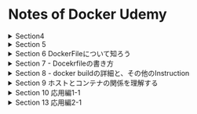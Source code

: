 # Notes of Docker Udemy

<details>

<summary>Section4</summary>

## 環境変数
```bash
export AGE=20
echo $AGE
```

## hello world projectをpullする
```bash
docker pull hello-world
```

## docker imagesを表示
```bash
docker images
```

## containerをimageから作成する
```bash
docker run hello-world
```

## docker containersを表示
```bash
docker ps
docker ps -a
```

## restart docker container
```bash
docker restart <CONTAINER_ID>
```

## restart docker container then start bash
```bash
docker exec -it <CONTAINER_ID> bash
```

## Containerから出る
```bash
exit
docker dettach
```

## Containerを再度起動する
- exit
```bash
 docker restart <CONTAINER_ID>
 docker exec -it <CONTAINER_ID> bash
```
- detach
```bash
docker attach <CONTAINER_ID>
```

## 更新内容をDocker imageにする
```bash
docker commit <CONTAINER_ID> <NEW_IMAGE_NAME>
docker commit <CONTAINER_ID> ubuntu:updated
```

## Docker imageを別名で保存
```bash
docker tag <SOURCE> <TARGET>
docker tag ubuntu:updated <DOCKER_HUB_USER_NAME>/my-first-repo
```

## Docker Hubに imageをpushする
```bash
docker push <REPOSITORY_NAME>
```

## dockerのimageを削除する
```bash
docker rmi <DOCKER_HUB_USER_NAME>/my-first-repo
```

## pullしたimageからcontainerを起動する
```bash
docker run -it <DOCKER_HUB_USER_NAME>/my-first-repo bash
```

</details>

<details>
<summary> Section 5 </summary>

## docker runはdocker create + docker start

## `docker start`ではdefaultの実行結果を見ることができない
実行結果をみるには
```bash
docker start <CONTAINER_ID> -a
```
defaultのcommandは`docker ps -a`の`COMMAND`

## docker run -it
> -i : インプット可能
>
> -t : 表示が綺麗になる

## containerを削除する
```bash
docker rm <CONTAINER_ID>
docker rm <NAME>
```

## containerをstopする
```bash
docker stop <CONTAINER_ID>
docker stop <NAME>
```

## 止まっているcontainerを全削除
```bash
docker system prune
```

## コンテナ名を指名してrunする
```bash
docker run --name <NAME> <IMAGE>
```

## container 起動後にdetachする(backgroundで動かす)
```bash
docker run -d <IMAGE>
docker run -it -d ubuntu bash
```

## containerをexit後に削除する(一回きりのcontainer)
```bash
docker run --rm <IMAGE>
docker run --rm hello-world
```

</details>

<details>

<summary> Section 6 DockerFileについて知ろう</summary>

## Dockerfileとは
- Docker imageの設計図でDockerfileからDocker imageを作る
- Dockerfileというファイル名のテキストファイル
- INSTRUCTION argumentsの形で記載していく

```Dockerfile
FROM ubuntu:latest
# testファイルを作成
RUN touch test
```

## DockerfileからDocker imageを作成する
```bash
docker build <DIRECTORY>
docker build .

docker build -t <NAME> <DIRECTORY>
docker build -t new-ubuntu:latest .
```

- danglingを表示する
```bash
docker images -f dangling=true
```

</details>

<details>

<summary> Section 7 - Docekrfileの書き方 </summary>

## FROM
Dockerfileは`FROM`から書き始める
`FROM`はほとんどの場合OSを指定

## RUN
- Linuxコマンドを実行
- RUNを使うことで好きにカスタマイズ
- RUN毎にLayerが作られる

## Layer数を最小限にするために
- Docker imageのLayer数は最小限にする
- Layerを作るのは`RUN`, `COPY`, `ADD`
- コマンドを&&でつなげる
- \ で改行する

```Dockerfile
FROM ubuntu:latest
RUN apt-get update && apt-get install \
xxx \
xyz \
yyy \
zzz
```

## cacheの使用
- cacheはLayerごとに保存される
- cacheを使用してDockerfileを作成して最終的に&&でつなげる

```Dockerfile
FROM ubuntu:latest
RUN apt-get update
RUN apt-get install -y \
curl \
nginx
RUN apt-get install -y cvs
```

最終的
```Dockerfile
FROM ubuntu:latest
RUN apt-get update && apt-get install -y \
curl \
cvs \
nginx
```

## CMD
- containerのdefaultのcommandを指定
```Dockerfile
CMD["executable", "parames1", "parames2"]
```
- 原則Dockerfileの最後に記述
- CMDは1つのみ

ubuntuの`/bin/bash`はDockerfileのCMDで定義されている
```Dockerfile
CMD ["bash"]
```

## RUNとCMDの違い
- RUNはLayerを作る,CMDは作らない
- 保存したい内容: `RUN`
- `docker run`で起動するときに実行したい場合: `CMD`
</details>

<details>
<summary> Section 8 - docker buildの詳細と、その他のInstruction</summary>

## Docker deamonとは
- docker deamonがある場所を`DOCKER_HOST`と呼びclientから命令を出す
- docker objectsを管理するもの
> docker objects
> - network
> - container
> - image
> - data volumes

## COPY
hostからcontainerにcopyする
```Dockerfile
COPY <src> <dest>

FROM ubuntu:latest
RUN mkdir /new_dir
COPY something /new_dir/
```

## COPY vs ADD
- 単純にfileやfolderをcopyする場合は`COPY`
- tarの圧縮ファイルをコピーして解凍したいときは`ADD`

```bash
tar -cvf compressed.tar sample_folder
```

## Dockerfileがbuild contextにない場合
```bash
docker build -f <docker_file_name> <build_context>
```
`Dockerfile.dev`

`Dockerfile.test`

```bash
docker build -f ../Dockerfile.dev .
```

## CMD vs ENTRYPOINT
- ENTRYPOINTでもdefaultのcommandを指定することができる
> - ENTRYPOINTは,run時に上書きできない
> - ENTRYPOINTがある場合はCMDは["param1", "param2"]の形を取る
>
>	 つまりCMDはENTRYPOINTの引数となる
> - run時に上書きできるのはCMDの部分のみ
> - containerをcommandのようにして使いたい時に使う

```Dockerfile
FROM ubuntu:latest
RUN touch test
CMD ["ls","--help"]
```

```Dockerfile
FROM ubuntu:latest
RUN touch test
ENTRYPOINT ["ls"]
CMD ["--help"]
```

## ENV :環境変数を設定する

```Dockerfile
ENV <key> <value>
ENV <key>=<value> ...
```

```Dockerfile
FROM ubuntu:latest
ENV key1 this_is_value1
ENV key2=this_is_value2
ENV key3="H e l l o , W o r l d !" key4=j\ o\ h\ n
ENV key5 v a l u e
```

全ての環境変数を表示する
```bash
env
```

## WORKDIR
Docker instructionの実行directoryを変更する

- Docker instructionはrootで実行される

```Dockerfile
FROM ubuntu:latest
RUN mkdir sample_folder
RUN cd sample_folder
RUN touch sample_file
```
sample_fileはroot下に作られる

```Dockerfile
FROM ubuntu:latest
# RUN mkdir sample_folder
WORKDIR /sample_folder
RUN touch sample_file
```
sample_fileはsample_folder下に作られる
runした際にsample_folderに移動されている

</details>

<details>

<summary> Section 9 ホストとコンテナの関係を理解する </summary>

## -vオプションでファイルシステムを共有する

> -v < host >:< container >

```bash
docker run -it -v ~/Documents/docker_projects/mounted_folder:/new_dir <image> bash

docker_projects % docker run -it -v ~/Documents/docker_projects/mounted_folder:/new_dir 0fd6b702080e1f5fdd222e bash
```

mountされたhostのファイルはhost内にある。container内には無い。
-vで指定するfolderがcontainer無いにない場合、自動的に作られる

## -uオプションでホストとコンテナのアクセス権限を共有する

> -u <user_id>:<group_id>

```bash
docker run -it -u $(id -u):$(id -g) -v ~/Documents/docker_projects/mounted_folder:/created_in_run <image> bash
```

- User IDを表示
```bash
id -u
```

- Group IDを表示
```bash
id -g
```

## -pオプションでホストとコンテナのポートを繋げる

> -p <host_port>:<container_port>

```bash
docker run -it -p 8888:8888 --rm jupyter/datascience-notebook bash
```
browserからlocalhost:8888

```bash
docker run -it -p 1234:8888 --rm jupyter/datascience-notebook bash
```
browserからlocalhost:1234

## containerで使えるコンピュータリソースの上限を設定する
> --cpus <# of CPUs> : コンテナがアクセスできる上限のCPUを設定
>
> --memory < byte > : コンテナがアクセスできる上限のメモリを設定

macでCPU,メモリの確認
```bash
sysctl -n hw.physicalcpu_max #物理コア数 
sysctl -n hw.logicalcpu_max #論理コア数
sysctl hw.memsize #メモリ(byte)
```

```bash
docker inspect <container_id>
docker inspect <container_id> | grep -i cpu
docker inspect <container_id> | grep -i memory
```

</details>

<details>
<summary> Section 10 応用編1-1 </summary>

## Dockerでデータサイエンスの解析環境を構築する
1. build contextは`dsenv_build` folder
2. containerはubuntuでAnacondaとJupyter labをインストールする
3. Hostのbuild context内のcodeをcontainerにmountしてファイルシステムを共有する
4. Hostのportとcontainerのportを`8888`でつなげる

```bash
FROM ubuntu:latest
RUN apt-get update && apt-get install -y \
    sudo \
    wget \
    vim
WORKDIR /opt
RUN wget https://repo.anaconda.com/archive/Anaconda3-2019.10-Linux-x86_64.sh
```

## Anacondaのインストール

```bash
echo $PATH #どこにpathが通っているか

export PATH=/path/to/something:$PATH #pathの追加
export PATH=/opt/anaconda3/bin:$PATH
```

```bash
-x #optionの表示
sh -x Anaconda3-2019.10-Linux-x86_64.sh
```

```bash
sh Anaconda3-2019.10-Linux-x86_64.sh -b -p /opt/anaconda3 #受け答えをスキップしてdownloadするpathを指定する
```

## Dokcerfileの続きを書く

```Dockerfile
FROM ubuntu:latest
RUN apt-get update && apt-get install -y \
sudo \
wget \
vim
WORKDIR /opt
RUN wget https://repo.anaconda.com/archive/Anaconda3-2019.10-Linux-x86_64.sh && \
    sh Anaconda3-2019.10-Linux-x86_64.sh -b -p /opt/anaconda3 && \
    rm -f Anaconda3-2019.10-Linux-x86_64.sh
ENV PATH /opt/anaconda3/bin:$PATH
RUN pip install --upgrade pip
WORKDIR /
CMD ["jupyter","lab","--ip=0.0.0.0","--allow-root","--LabApp.token=''"]
```

## ファイルシステムの共有

```bash
docker run -p 8888:8888 -v ~/Documents/docker_projects/ds_python:/work --name my-lab <IMAGE_ID>
```

</details>

<details>

<summary> Section 13 応用編2-1 </summary>

## rails用のDockerfileを作成

```Dockerfile
FROM ruby:2.5
RUN apt-get update && apt-get install -y \
    build-essential \
    libpq-dev \
    nodejs \
    postgresql-client \
    yarn
WORKDIR /product-register
COPY Gemfile Gemfile.lock /product-register/
RUN bundle install
```

## Docker compose
- docker runコマンドが長くなる時
- 複数のコンテナをまとめて起動するとき

```bash
docker run -v ~/Documents/docker_projects/product-register:/product-register -p3000:3000 -it <image> bash
```

```yml
version: '3'

services:
  web:
    build: .
    ports:
      - '3000:3000'
    volumes:
      - '.:/product-register'
    tty: true
    stdin_open: true
```

## Docker composeを使ってコンテナを起動する

```bash
docker-compose build # docker build <build context>
docker-compose up # docker run <image>
docker-compose up -d
docker-compose ps # docker ps
docker-compose exec <service> <command> # docker exec <container> <command>

docker-compose up --build # buildしてrun
docker-compose down # stopしてrm
```

## RailsのSetup

```bash
rails new . --force --database=postgresql --skip-bundle
```

```bash
rails s -b 0.0.0.0
```

Dockerfile内,CMDでbundleをinstallするのでcontainerをrebuildする

```bash
docker-compose down
docker-compose up --build -d
```

## docker-compose.ymlにDB部分を追記する

```yml
default: &default
  adapter: postgresql
  encoding: unicode
  host: db
  user: postgres
  port: 5432
  password: <%= ENV.fetch("DATABASE_PASSWORD") %>
  # For details on connection pooling, see Rails configuration guide
  # http://guides.rubyonrails.org/configuring.html#database-pooling
  pool: <%= ENV.fetch("RAILS_MAX_THREADS") { 5 } %>
```

```yml
default: &default
  adapter: postgresql
  encoding: unicode
  host: db
  user: postgres
  port: 5432
  password: <%= ENV.fetch("DATABASE_PASSWORD") %>
  pool: <%= ENV.fetch("RAILS_MAX_THREADS") { 5 } %>
```
- `depends_on:`で指定することで指定したserviceができたらcontainerをrunする
- `links:`で指定したcontainerにアクセスできる

</details>
